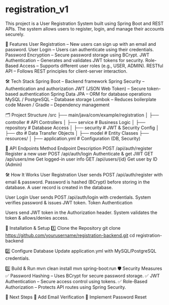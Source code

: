 # registration_v1

This project is a User Registration System built using Spring Boot and REST APIs. The system allows users to register, login, and manage their accounts securely.

📌 Features
User Registration – New users can sign up with an email and password.
User Login – Users can authenticate using their credentials.
Password Encryption – Secure password storage using BCrypt.
JWT Authentication – Generates and validates JWT tokens for security.
Role-Based Access – Supports different user roles (e.g., USER, ADMIN).
RESTful API – Follows REST principles for client-server interaction. 


🛠️ Tech Stack
Spring Boot – Backend framework
Spring Security – Authentication and authorization
JWT (JSON Web Token) – Secure token-based authentication
Spring Data JPA – ORM for database operations
MySQL / PostgreSQL – Database storage
Lombok – Reduces boilerplate code
Maven / Gradle – Dependency management


🗂️ Project Structure
/src
  ├── main/java/com/example/registration
  │     ├── controller         # API Controllers
  │     ├── service            # Business Logic
  │     ├── repository         # Database Access
  │     ├── security           # JWT & Security Config
  │     ├── dto                # Data Transfer Objects
  │     ├── model              # Entity Classes
  ├── resources/
  │     ├── application.yml    # Configuration (DB, Security)

  
📜 API Endpoints
Method	Endpoint	Description
POST	/api/auth/register	Register a new user
POST	/api/auth/login	Authenticate & get JWT
GET	/api/users/me	Get logged-in user info
GET	/api/users/{id}	Get user by ID (Admin)


🛠️ How It Works
User Registration
User sends POST /api/auth/register with email & password.
Password is hashed (BCrypt) before storing in the database.
A user record is created in the database.

User Login
User sends POST /api/auth/login with credentials.
System verifies password & issues JWT token.
Token Authentication

Users send JWT token in the Authorization header.
System validates the token & allows/denies access.


🔧 Installation & Setup
1️⃣ Clone the Repository
git clone https://github.com/yourusername/registration-backend.git
cd registration-backend

2️⃣ Configure Database
Update application.yml with MySQL/PostgreSQL credentials.

3️⃣ Build & Run
mvn clean install
mvn spring-boot:run
🛡️ Security Measures
✅ Password Hashing – Uses BCrypt for secure password storage.
✅ JWT Authentication – Secure access control using tokens.
✅ Role-Based Authorization – Protects API routes using Spring Security.

📌 Next Steps
🔹 Add Email Verification
🔹 Implement Password Reset
